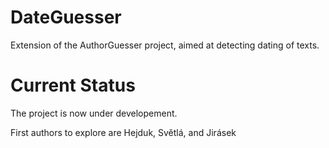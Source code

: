 # DateGuesser
Extension of the AuthorGuesser project, aimed at detecting dating of texts.

# Current Status

The project is now under developement.

First authors to explore are Hejduk, Světlá, and Jirásek
